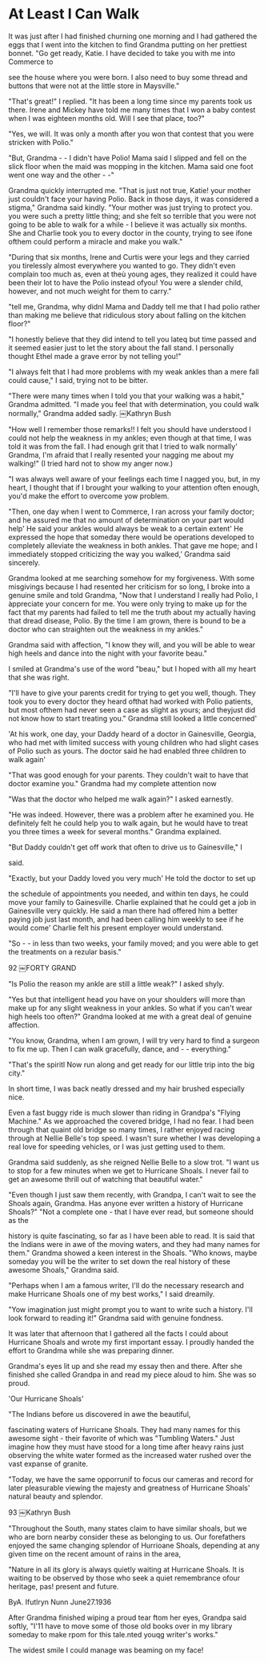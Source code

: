 At Least I Can Walk
===================

It was just after I had finished churning one morning and I had gathered the eggs
that I went into the kitchen to find Grandma putting on her prettiest bonnet. "Go get
ready, Katie. I have decided to take you with me into Commerce to

see the house where you were born. I also need to buy some thread and buttons that
were not at the little store in Maysville."

"That's great!" I replied. "It has been a long time since my parents took us there.
Irene and Mickey have told me many times that I won a baby contest when I was
eighteen months old. Will I see that place, too?"

"Yes, we will. It was only a month after you won that contest that you were stricken
with Polio."

"But, Grandma - - I didn't have Polio! Mama said I slipped and fell on the slick
floor when the maid was mopping in the kitchen. Mama said one foot went one way and
the other - -"

Grandma quickly interrupted me. "That is just not true, Katie! your mother just
couldn't face your having Polio. Back in those days, it was considered a stigma,"
Grandma said kindly. "Your mother was just trying to protect you. you were such a
pretty little thing; and she felt so terrible that you were not going to be able to
walk for a while - I believe it was actually six months. She and Charlie took you to
every doctor in the county, trying to see ifone ofthem could perform a miracle and
make you walk."

"During that six months, Irene and Curtis were your legs and they carried you
tirelessly almost everywhere you wanted to go. They didn't even complain too much as,
even at theù young ages, they realized it could have been their lot to have the Polio
instead ofyou! You were a slender child, however, and not much weight for them to
carry."

"tell me, Grandma, why didnl Mama and Daddy tell me that I had polio rather than
making me believe that ridiculous story about falling on the kitchen floor?"

"I honestly believe that they did intend to tell you lateq but time passed and it
seemed easier just to let the story about the fall stand. I personally thought Ethel
made a grave error by not telling you!"

"I always felt that I had more problems with my weak ankles than a mere fall could
cause," I said, trying not to be bitter.

"There were many times when I told you that your walking was a habit," Grandma
admitted. "I made you feel that with determination, you could walk normally," Grandma
added sadly.  ￼Kathryn Bush

"How well I remember those remarks!! I felt you should have understood I could not
help the weakness in my ankles; even though at that time, I was told it was from the
fall. I had enough grit that I tried to walk normally' Grandma, I'm afraid that I
really resented your nagging me about my walking!" (I tried hard not to show my anger
now.)

"I was always well aware of your feelings each time I nagged you, but, in my heart, I
thought that if I brought your walking to your attention often enough, you'd make the
effort to overcome yow problem.

"Then, one day when I went to Commerce, I ran across your family doctor; and he
assured me that no amount of determination on your part would help' He said your
ankles would always be weak to a certain extent' He expressed the hope that someday
there would be operations developed to completely alleviate the weakness in both
ankles. That gave me hope; and I immediately stopped criticizing the way you walked,'
Grandma said sincerely.

Grandma looked at me searching somehow for my forgiveness. With some misgivings
because I had resented her criticism for so long, I broke into a genuine smile and
told Grandma, "Now that I understand I really had Polio, I àppreciate your concern
for me. You were only trying to make up for the fact that my parents had failed to
tell me the truth about my actually having that dread disease, Polio. By the time I
am grown, there is bound to be a doctor who can straighten out the weakness in my
ankles."

Grandma said with affection, "I know they will, and you will be able to wear high
heels and dance into the night with your favorite beau."

I smiled at Grandma's use of the word "beau," but I hoped with all my heart that she
was right.

"I'll have to give your parents credit for trying to get you well, though. They took
you to every doctor they heard ofthat had worked with Polio patients, but most ofthem
had never seen a case as slight as yours; and theyjust did not know how to start
treating you." Grandma still looked a little concerned'

'At his work, one day, your Daddy heard of a doctor in Gainesville, Georgia, who had
met with limited success with young children who had slight cases of Polio such as
yours. The doctor said he had enabled three children to walk again'

"That was good enough for your parents. They couldn't wait to have that doctor
examine you." Grandma had my complete attention now

"Was that the doctor who helped me walk again?" I asked earnestly.

"He was indeed. However, there was a problem after he examined you. He definitely
felt he could help you to walk again, but he would have to treat you three times a
week for several months." Grandma explained.

"But Daddy couldn't get off work that often to drive us to Gainesville," I

said.

"Exactly, but your Daddy loved you very much' He told the doctor to set up

the schedule of appointments you needed, and within ten days, he could move your
family to Gainesville. Charlie explained that he could get a job in Gainesville very
quickly. He said a man there had offered him a better paying job just last month, and
had been calling him weekly to see if he would come' Charlie felt his present
employer would understand.

"So - - in less than two weeks, your family moved; and you were able to get the
treatments on a rezular basis."

92 ￼FORTY GRAND

"Is Polio the reason my ankle are still a little weak?" I asked shyly.

"Yes but that intelligent head you have on your shoulders will more than make up for
any slight weakness in your ankles. So what if you can't wear high heels too often?"
Grandma looked at me with a great deal of genuine affection.

"You know, Grandma, when I am grown, I will try very hard to find a surgeon to fix me
up. Then I can walk gracefully, dance, and - - everything."

"That's the spiritl Now run along and get ready for our little trip into the big
city."

In short time, I was back neatly dressed and my hair brushed especially nice.

Even a fast buggy ride is much slower than riding in Grandpa's "Flying Machine." As
we approached the covered bridge, I had no fear. I had been through that quaint old
bridge so many times, I rather enjoyed racing through at Nellie Belle's top speed. I
wasn't sure whether I was developing a real love for speeding vehicles, or I was just
getting used to them.

Grandma said suddenly, as she reigned Nellie Belle to a slow trot. "I want us to stop
for a few minutes when we get to Hurricane Shoals. I never fail to get an awesome
thrill out of watching that beautiful water."

"Even though I just saw them recently, with Grandpa, I can't wait to see the Shoals
again, Grandma. Has anyone ever written a history of Hurricane Shoals?" "Not a
complete one - that I have ever read, but someone should as the

history is quite fascinating, so far as I have been able to read. It is said that the
Indians were in awe of the moving waters, and they had many names for them." Grandma
showed a keen interest in the Shoals. "Who knows, maybe someday you will be the
writer to set down the real history of these awesome Shoals," Grandma said.

"Perhaps when I am a famous writer, I'll do the necessary research and make Hurricane
Shoals one of my best works," I said dreamily.

"Yow imagination just might prompt you to want to write such a history. I'll look
forward to reading it!" Grandma said with genuine fondness.

It was later that afternoon that I gathered all the facts I could about Hurricane
Shoals and wrote my first important essay. I proudly handed the effort to Grandma
while she was preparing dinner.

Grandma's eyes lit up and she read my essay then and there. After she finished she
called Grandpa in and read my piece aloud to him. She was so proud.

'Our Hurricane Shoals'

"The Indians before us discovered in awe the beautiful,

fascinating waters of Hurricane Shoals. They had many names for this awesome sight -
their favorite of which was "Tumbling Waters." Just imagine how they must have stood
for a long time after heavy rains just observing the white water formed as the
increased water rushed over the vast expanse of granite.

"Today, we have the same opporrunif to focus our cameras and record for later
pleasurable viewing the majesty and greatness of Hurricane Shoals' natural beauty and
splendor.

93 ￼Kathryn Bush

"Throughout the South, many states claim to have similar shoals, but we who are born
nearby consider these as belonging to us. Our forefathers enjoyed the same changing
splendor of Hurrioane Shoals, depending at any given time on the recent amount of
rains in the area,

"Nature in all its glory is always quietly waiting at Hurricane Shoals. It is waiting
to be observed by those who seek a quiet remembrance ofour heritage, pas! present and
future.

ByA. Ifutlryn Nunn June27.1936

After Grandma finished wiping a proud tear ftom her eyes, Grandpa said softly, "I'11
have to move some of those old books over in my library someday to make rpom for this
tale.nted youqg writer's works."

The widest smile I could manage was beaming on my face!
